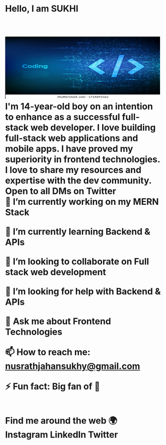 <h1>Hello, I am SUKHI<h1/>
<br/>
<img src="programming-code-coding-hacker-background-260nw-1714491562.jpg" width="500px" height="200px"/>
<br/>
I'm 14-year-old boy on an intention to enhance as a successful full-stack web developer. I love building full-stack web applications and mobile apps. I have proved my superiority in frontend technologies. I love to share my resources and expertise with the dev community. Open to all DMs on Twitter
<br/>
🔭 I’m currently working on my MERN Stack
  
🌱 I’m currently learning Backend & APIs
  
👯 I’m looking to collaborate on Full stack web development
  
🤔 I’m looking for help with Backend & APIs
  
💬 Ask me about Frontend Technologies
  
📫 How to reach me: nusrathjahansukhy@gmail.com
  
⚡ Fun fact: Big fan of 🌈

<br/>
Find me around the web 🌍
Instagram
LinkedIn
Twitter
